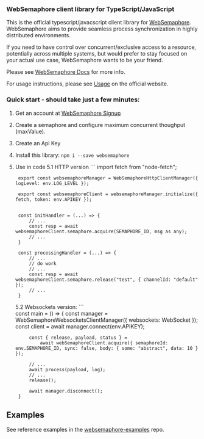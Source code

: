 ### WebSemaphore client library for TypeScript/JavaScript

This is the official typescript/javacscript client library for [WebSemaphore](https://www.websemaphore.com). 
WebSemaphore aims to provide seamless process synchronization in highly distributed environments.

If you need to have control over concurrent/exclusive access to a resource, potentially across multiple systems, 
but would prefer to stay focused on your actual use case, WebSemaphore wants to be your friend.

Please see [WebSemaphore Docs](https://www.websemaphore.com/docs/v1) for more info.

For usage instructions, please see [Usage](https://www.websemaphore.com/docs/v1/usage) on the official website.

### Quick start - should take just a few minutes:

1. Get an account at [WebSemaphore Signup](https://www.websemaphore.com/auth/signup)
2. Create a semaphore and configure maximum concurrent thoughput (maxValue).
3. Create an Api Key
4. Install this library: `npm i --save websemaphore`
5. Use in code
    5.1 HTTP version 
        ```
        import fetch from "node-fetch";

        export const websemaphoreManager = WebSemaphoreHttpClientManager({ logLevel: env.LOG_LEVEL });

        export const websemaphoreClient = websemaphoreManager.initialize({ fetch, token: env.APIKEY });

        
        const initHandler = (...) => {
            // ...
            const resp = await websemaphoreClient.semaphore.acquire(SEMAPHORE_ID, msg as any);
            // ...
        }

        const processingHandler = (...) => {
            // ...
            // do work
            // ...
            const resp = await websemaphoreClient.semaphore.release("test", { channelId: "default" });
            // ...
        }

    5.2 Websockets version:
        ```        
        const main = () => {
            const manager = WebSemaphoreWebsocketsClientManager({ websockets: WebSocket });
            const client = await manager.connect(env.APIKEY);

            const { release, payload, status } =
                await webSemaphoreClient.acquire({ semaphoreId: env.SEMAPHORE_ID, sync: false, body: { some: "abstract", data: 10 } });

            // ...
            await process(payload, log);
            // ...
            release();

            await manager.disconnect();
        }

## Examples
See reference examples in the [websemaphore-examples](https://github.com/broadmindcloud/websemaphore-examples) repo.

